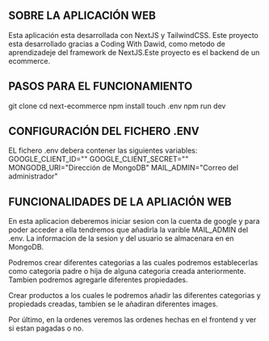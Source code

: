 SOBRE LA APLICACIÓN WEB
-------------------------
Esta aplicación esta desarrollada con NextJS y TailwindCSS. Este proyecto esta desarrollado gracias a Coding With Dawid, como metodo de aprendizadeje del framework de NextJS.Este proyecto es el backend de un ecommerce.


PASOS PARA EL FUNCIONAMIENTO
-------------------------------
git clone 
cd next-ecommerce
npm install
touch .env
npm run dev


CONFIGURACIÓN DEL FICHERO .ENV
--------------------------------
EL fichero .env debera contener las siguientes variables:
GOOGLE_CLIENT_ID=""
GOOGLE_CLIENT_SECRET=""
MONGODB_URI="Dirección de MongoDB"
MAIL_ADMIN="Correo del administrador"


FUNCIONALIDADES DE LA APLIACIÓN WEB
------------------------------------
En esta aplicacion deberemos iniciar sesion con la cuenta de google y para poder acceder a ella tendremos que añadirla la varible MAIL_ADMIN del .env. La informacion de la sesion y del usuario se almacenara en en MongoDB.

Podremos crear diferentes categorias a las cuales podremos establecerlas como categoria padre o hija de alguna categoria creada anteriormente. Tambien podremos agregarle diferentes propiedades.

Crear productos a los cuales le podremos añadir las diferentes categorias y propiedads creadas, tambien se le añadiran diferentes images.

Por último, en la ordenes veremos las ordenes hechas en el frontend y ver si estan pagadas o no.


